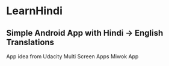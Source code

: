# LearnHindi
## Simple Android App with Hindi -> English Translations
App idea from Udacity Multi Screen Apps Miwok App

